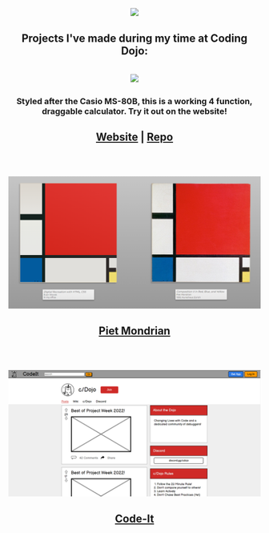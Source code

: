 <p align="center"><img src="https://user-images.githubusercontent.com/124269000/219454849-2169b5ad-8187-44af-90c7-e22081533895.svg" width="600" /></p>

<h2 align="center"> Projects I've made during my time at Coding Dojo:<h2>

<p align="center"><img src="https://user-images.githubusercontent.com/124269000/221036731-0e3d3fb2-fc2b-4711-8b50-f21208890f40.png" width=700px></p>
<h3 align="center">Styled after the Casio MS-80B, this is a working 4 function, draggable calculator. Try it out on the website!</h3>
<div align="center">
<h2><a href="https://evanwiorek.github.io/JavaScript-Calculator/">Website</a>&nbsp;|&nbsp;<a href="https://github.com/EvanWiorek/JavaScript-Calculator">Repo</a></h2>
</div>
&nbsp;
<div>
&nbsp;
</div>
<div>
<p align="center"><img src="./Projects/css-html/piet-mondrian/piet3.png" alt="piet3.png" width=700px></p>
<h2 align="center"><a href="https://github.com/EvanWiorek/Bootcamp-Projects/tree/main/Projects/css-html/piet-mondrian">Piet Mondrian</a></h2>
</div>
&nbsp;
<div>
&nbsp;
</div>
<div>
<p align="center"><img src="./Projects/html-css-js/code-it/CodeIt.PNG" alt="CodeIt" width=700px></p>
<h2 align="center"><a href="https://github.com/EvanWiorek/Bootcamp-Projects/tree/main/Projects/html-css-js/code-it">Code-It</a></h2>
</div>
